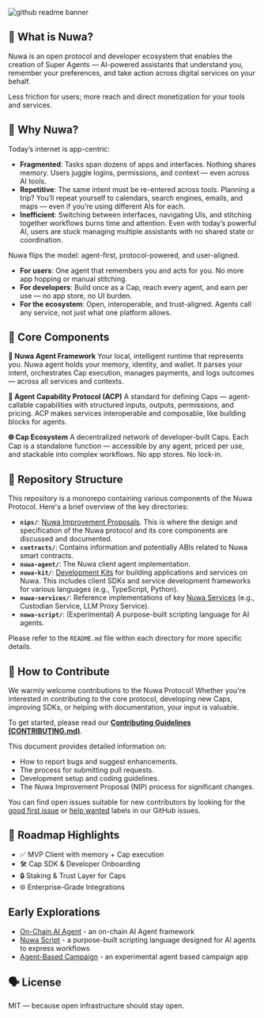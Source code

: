![github readme banner](https://github.com/user-attachments/assets/a9250cb2-51ef-41c2-974d-74ed830e24bf)



## 🧠 What is Nuwa?
Nuwa is an open protocol and developer ecosystem that enables the creation of Super Agents — AI-powered assistants that understand you, remember your preferences, and take action across digital services on your behalf.

Less friction for users; more reach and direct monetization for your tools and services.

## 🚀 Why Nuwa?
Today’s internet is app-centric:
- **Fragmented**: Tasks span dozens of apps and interfaces. Nothing shares memory. Users juggle logins, permissions, and context — even across AI tools.
- **Repetitive**: The same intent must be re-entered across tools. Planning a trip? You’ll repeat yourself to calendars, search engines, emails, and maps — even if you’re using different AIs for each.
- **Inefficient**: Switching between interfaces, navigating UIs, and stitching together workflows burns time and attention. Even with today’s powerful AI, users are stuck managing multiple assistants with no shared state or coordination.

Nuwa flips the model: agent-first, protocol-powered, and user-aligned.
- **For users**: One agent that remembers you and acts for you. No more app hopping or manual stitching.
- **For developers**: Build once as a Cap, reach every agent, and earn per use — no app store, no UI burden.
- **For the ecosystem**: Open, interoperable, and trust-aligned. Agents call any service, not just what one platform allows.


## 🔧 Core Components
**🧠 Nuwa Agent Framework**
Your local, intelligent runtime that represents you. Nuwa agent holds your memory, identity, and wallet. It parses your intent, orchestrates Cap execution, manages payments, and logs outcomes — across all services and contexts.

**🔌 Agent Capability Protocol (ACP)**
A standard for defining Caps — agent-callable capabilities with structured inputs, outputs, permissions, and pricing. ACP makes services interoperable and composable, like building blocks for agents.

**🌐 Cap Ecosystem**
A decentralized network of developer-built Caps. Each Cap is a standalone function — accessible by any agent, priced per use, and stackable into complex workflows. No app stores. No lock-in.

## 📂 Repository Structure

This repository is a monorepo containing various components of the Nuwa Protocol. Here's a brief overview of the key directories:

*   **`nips/`**: [Nuwa Improvement Proposals](nips/README.md). This is where the design and specification of the Nuwa protocol and its core components are discussed and documented.
*   **`contracts/`**: Contains information and potentially ABIs related to Nuwa smart contracts.
*   **`nuwa-agent/`**: The Nuwa client agent implementation.
*   **`nuwa-kit/`**: [Development Kits](./nuwa-kit/README.md) for building applications and services on Nuwa. This includes client SDKs and service development frameworks for various languages (e.g., TypeScript, Python).
*   **`nuwa-services/`**: Reference implementations of key [Nuwa Services](./nuwa-services/README.md) (e.g., Custodian Service, LLM Proxy Service).
*   **`nuwa-script/`**: (Experimental) A purpose-built scripting language for AI agents.

Please refer to the `README.md` file within each directory for more specific details.

## 🤝 How to Contribute

We warmly welcome contributions to the Nuwa Protocol! Whether you're interested in contributing to the core protocol, developing new Caps, improving SDKs, or helping with documentation, your input is valuable.

To get started, please read our **[Contributing Guidelines (CONTRIBUTING.md)](./CONTRIBUTING.md)**.

This document provides detailed information on:
- How to report bugs and suggest enhancements.
- The process for submitting pull requests.
- Development setup and coding guidelines.
- The Nuwa Improvement Proposal (NIP) process for significant changes.

You can find open issues suitable for new contributors by looking for the [good first issue](https://github.com/rooch-network/nuwa/labels/good%20first%20issue) or [help wanted](https://github.com/rooch-network/nuwa/labels/help%20wanted) labels in our GitHub issues.

## 🧭 Roadmap Highlights
- ✅ MVP Client with memory + Cap execution
- 🛠️ Cap SDK & Developer Onboarding
- 🔒 Staking & Trust Layer for Caps
- 🌐 Enterprise-Grade Integrations

## Early Explorations
- [On-Chain AI Agent]() - an on-chain AI Agent framework
- [Nuwa Script]() - a purpose-built scripting language designed for AI agents to express workflows
- [Agent-Based Campaign]() - an experimental agent based campaign app

## 🗣️ License
MIT — because open infrastructure should stay open.

